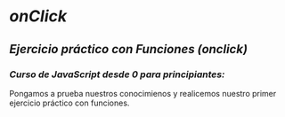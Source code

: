 # **_onClick_**

## **_Ejercicio práctico con Funciones (onclick)_**

### **_Curso de JavaScript desde 0 para principiantes:_**
Pongamos a prueba nuestros conocimienos y realicemos nuestro primer ejercicio práctico con funciones.

